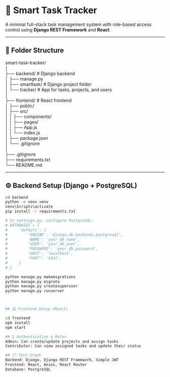 # 🧠 Smart Task Tracker

A minimal full-stack task management system with role-based access control using **Django REST Framework** and **React**.

---

## 📁 Folder Structure

smart-task-tracker/  
│  
├── backend/               # Django backend  
│   ├── manage.py  
│   ├── smarttask/         # Django project folder  
│   └── tracker/           # App for tasks, projects, and users  
│  
├── frontend/              # React frontend  
│   ├── public/  
│   ├── src/  
│   │   ├── components/  
│   │   ├── pages/  
│   │   ├── App.js  
│   │   └── index.js  
│   ├── package.json  
│   └── .gitignore  
│  
├── .gitignore  
├── requirements.txt  
└── README.md

---

## ⚙️ Backend Setup (Django + PostgreSQL)

```bash
cd backend
python -m venv venv
venv\Scripts\activate
pip install -r requirements.txt

# In settings.py, configure PostgreSQL:
# DATABASES = {
#     'default': {
#         'ENGINE': 'django.db.backends.postgresql',
#         'NAME': 'your_db_name',
#         'USER': 'your_db_user',
#         'PASSWORD': 'your_db_password',
#         'HOST': 'localhost',
#         'PORT': '5432',
#     }
# }

python manage.py makemigrations
python manage.py migrate
python manage.py createsuperuser
python manage.py runserver



## 💻 Frontend Setup (React)

cd frontend
npm install
npm start

## 🔑 Authentication & Roles
Admin: Can create/update projects and assign tasks
Contributor: Can view assigned tasks and update their status

## 📦 Tech Stack
Backend: Django, Django REST Framework, Simple JWT
Frontend: React, Axios, React Router
Database: PostgreSQL


